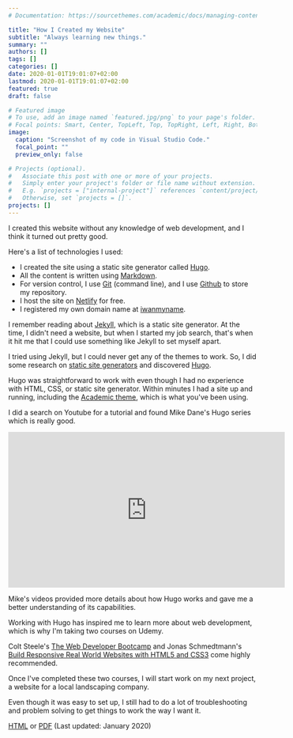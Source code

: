 ```yaml
---
# Documentation: https://sourcethemes.com/academic/docs/managing-content/

title: "How I Created my Website"
subtitle: "Always learning new things."
summary: ""
authors: []
tags: []
categories: []
date: 2020-01-01T19:01:07+02:00
lastmod: 2020-01-01T19:01:07+02:00
featured: true
draft: false

# Featured image
# To use, add an image named `featured.jpg/png` to your page's folder.
# Focal points: Smart, Center, TopLeft, Top, TopRight, Left, Right, BottomLeft, Bottom, BottomRight.
image: 
  caption: "Screenshot of my code in Visual Studio Code."
  focal_point: ""
  preview_only: false

# Projects (optional).
#   Associate this post with one or more of your projects.
#   Simply enter your project's folder or file name without extension.
#   E.g. `projects = ["internal-project"]` references `content/project/deep-learning/index.md`.
#   Otherwise, set `projects = []`.
projects: []
---
```

I created this website without any knowledge of web development, and I think it turned out pretty good.

Here's a list of technologies I used: 
- I created the site using a static site generator called [Hugo](https://gohugo.io/).  
- All the content is written using [Markdown](https://www.markdownguide.org/).  
- For version control, I use [Git](https://git-scm.com/) (command line), and I use [Github](https://github.com/) to store my repository.  
- I host the site on [Netlify](https://www.netlify.com/) for free.  
- I registered my own domain name at [iwanmyname](https://iwantmyname.com/).

I remember reading about [Jekyll](https://jekyllrb.com/), which is a static site generator.  At the time, I didn't need a website, but when I started my job search, that's when it hit me that I could use something like Jekyll to set myself apart.

I tried using Jekyll, but I could never get any of the themes to work.  So, I did some research on [static site generators](https://www.staticgen.com/) and discovered [Hugo](https://gohugo.io/).

Hugo was straightforward to work with even though I had no experience with HTML, CSS, or static site generator.  Within minutes I had a site up and running, including the [Academic theme](https://themes.gohugo.io/academic/), which is what you've been using.

I did a search on Youtube for a tutorial and found Mike Dane's Hugo series which is really good.  
<iframe width="560" height="315" src="https://www.youtube.com/embed/qtIqKaDlqXo"
frameborder="0" allow="accelerometer; autoplay; encrypted-media; gyroscope;
picture-in-picture" allowfullscreen></iframe>  

Mike's videos provided more details about how Hugo works and gave me a better understanding of its capabilities.  

Working with Hugo has inspired me to learn more about web development, which is why I'm taking two courses on Udemy.

Colt Steele's [The Web Developer Bootcamp](https://www.udemy.com/course/the-web-developer-bootcamp/)
and Jonas Schmedtmann's [Build Responsive Real World Websites with HTML5 and CSS3](https://www.udemy.com/course/design-and-develop-a-killer-website-with-html5-and-css3/) come highly recommended.

Once I've completed these two courses, I will start work on my next project, a website for a local landscaping company.

Even though it was easy to set up, I still had to do a lot of troubleshooting and problem solving to get things to work the way I want it. 

[HTML](cv/) or [PDF](files/TAIJERON_2019_12_Simulations_Trainer.pdf) (Last updated: January 2020)